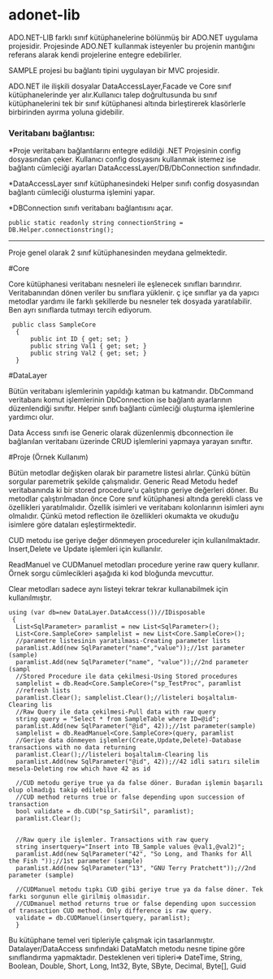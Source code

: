 # adonet-lib

ADO.NET-LIB farklı sınıf kütüphanelerine bölünmüş bir ADO.NET uygulama projesidir. Projesinde ADO.NET kullanmak isteyenler bu projenin mantığını referans alarak kendi projelerine entegre edebilirler.

SAMPLE projesi bu bağlantı tipini uygulayan bir MVC projesidir.

ADO.NET ile ilişkili dosyalar DataAccessLayer,Facade ve Core sınıf kütüphanelerinde yer alır.Kullanıcı talep doğrultusunda bu sınıf kütüphanelerini tek bir sınıf kütüphanesi altında birleştirerek klasörlerle birbirinden ayırma yoluna gidebilir.

### Veritabanı bağlantısı:

  *Proje veritabanı bağlantılarını entegre edildiği .NET Projesinin config dosyasından çeker. Kullanıcı config dosyasını kullanmak istemez ise bağlantı cümleciği ayarları DataAccessLayer/DB/DbConnection sınıfındadır. 

  *DataAccessLayer sınıf kütüphanesindeki Helper sınıfı config dosyasından bağlantı cümleciği olusturma işlemini yapar.

  *DBConnection sınıfı veritabanı bağlantısını açar.

  ```
  public static readonly string connectionString = DB.Helper.connectionstring();
  ```
  ---

  Proje genel olarak 2 sınıf kütüphanesinden meydana gelmektedir.
  
  #Core
  
  Core kütüphanesi veritabanı nesneleri ile eşlenecek sınıfları barındırır. Veritabanından dönen veriler bu sınıflara yüklenir. ç içe sınıflar ya da yapıcı metodlar yardımı ile farklı şekillerde bu nesneler tek dosyada yaratılabilir. Ben ayrı sınıflarda tutmayı tercih ediyorum.
  ```
   public class SampleCore
	{
		public int ID { get; set; }
		public string Val1 { get; set; }
		public string Val2 { get; set; }
	}
  ```
  #DataLayer
  
  Bütün veritabanı işlemlerinin yapıldığı katman bu katmandır. DbCommand veritabanı komut işlemlerinin DbConnection ise bağlantı ayarlarının düzenlendiği sınıftır. Helper sınıfı bağlantı cümleciği oluşturma işlemlerine yardımcı olur.
  
  Data Access sınıfı ise Generic olarak düzenlenmiş dbconnection ile bağlanılan veritabanı üzerinde CRUD işlemlerini yapmaya yarayan sınıftır.
  
  #Proje (Örnek Kullanım)
  
  Bütün metodlar değişken olarak bir parametre listesi alırlar. Çünkü bütün sorgular paremetrik şekilde çalışmalıdır. 
  Generic Read Metodu hedef veritabanında ki bir stored procedure'u çalıştırıp geriye değerleri döner. Bu metodlar çalıştırılmadan önce   Core sınıf kütüphanesi altında gerekli class ve özellikleri yaratılmalıdır. Özellik isimleri ve veritabanı kolonlarının isimleri aynı   olmalıdır. Çünkü metod reflection ile özellikleri okumakta ve okuduğu isimlere göre dataları eşleştirmektedir.
  
  CUD metodu ise geriye değer dönmeyen procedureler için kullanılmaktadır. Insert,Delete ve Update işlemleri için kullanılır.
  
  ReadManuel ve CUDManuel metodları procedure yerine raw query kullanır. Örnek sorgu cümlecikleri aşağıda ki kod bloğunda mevcuttur.
  
  Clear metodları sadece aynı listeyi tekrar tekrar kullanabilmek için kullanılmıştır.
  
  
  ```
  using (var db=new DataLayer.DataAccess())//IDisposable
   {
	List<SqlParameter> paramlist = new List<SqlParameter>();
	List<Core.SampleCore> samplelist = new List<Core.SampleCore>();
	//parametre listesinin yaratılması-Creating parameter lists
	paramlist.Add(new SqlParameter("name","value"));//1st parameter (sample)
	paramlist.Add(new SqlParameter("name", "value"));//2nd parameter (sampl
	//Stored Procedure ile data çekilmesi-Using Stored procedures
	samplelist = db.Read<Core.SampleCore>("sp_TestProc", paramlist
	//refresh lists
	paramlist.Clear(); samplelist.Clear();//listeleri boşaltalım-Clearing lis
	//Raw Query ile data çekilmesi-Pull data with raw query
	string query = "Select * from SampleTable where ID=@id";
	paramlist.Add(new SqlParameter("@id", 42));//1st parameter(sample)
	samplelist = db.ReadManuel<Core.SampleCore>(query, paramlist
	//Geriye data dönmeyen işlemler(Create,Update,Delete)-Database transactions with no data returning 
	paramlist.Clear();//listeleri boşaltalım-Clearing lis
	paramlist.Add(new SqlParameter("@id", 42));//42 idli satırı silelim mesela-Deleting row which have 42 as id

	//CUD metodu geriye true ya da false döner. Buradan işlemin başarılı olup olmadığı takip edilebilir. 
	//CUD method returns true or false depending upon succession of transaction
	bool validate = db.CUD("sp_SatirSil", paramlist);
	paramlist.Clear();
				
				
	//Raw query ile işlemler. Transactions with raw query
	string insertquery="Insert into TB_Sample values @val1,@val2)";
	paramlist.Add(new SqlParameter("42", "So Long, and Thanks for All the Fish "));//1st parameter (sample)
	paramlist.Add(new SqlParameter("13", "GNU Terry Pratchett"));//2nd parameter (sample)

	//CUDManuel metodu tıpkı CUD gibi geriye true ya da false döner. Tek farkı sorgunun elle girilmiş olmasıdır.
	//CUDmanuel method returns true or false depending upon succession of transaction CUD method. Only difference is raw query.
	validate = db.CUDManuel(insertquery, paramlist);
	}
  
  ```
  
  Bu kütüphane temel veri tipleriyle çalışmak için tasarlanmıştır. Datalayer/DataAccess sınıfındaki DataMatch metodu nesne tipine göre sınıflandırma yapmaktadır. 
  Desteklenen veri tipleri=> DateTime, String, Boolean, Double, Short, Long, Int32, Byte, SByte, Decimal, Byte[], Guid
  
  
  
  

